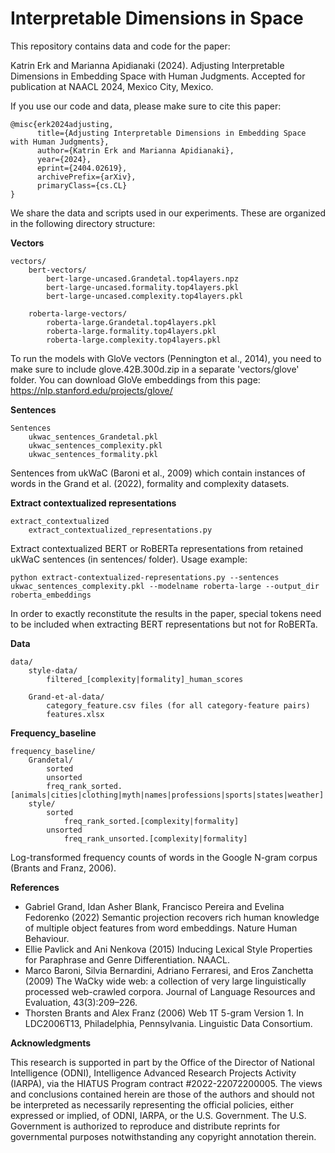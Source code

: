 # Interpretable Dimensions in Space

This repository contains data and code for the paper:

Katrin Erk and Marianna Apidianaki (2024). Adjusting Interpretable Dimensions in Embedding Space with Human Judgments. Accepted for publication at NAACL 2024, Mexico City, Mexico.

If you use our code and data, please make sure to cite this paper:

```
@misc{erk2024adjusting,
      title={Adjusting Interpretable Dimensions in Embedding Space with Human Judgments}, 
      author={Katrin Erk and Marianna Apidianaki},
      year={2024},
      eprint={2404.02619},
      archivePrefix={arXiv},
      primaryClass={cs.CL}
}
```

We share the data and scripts used in our experiments. These are organized in the following directory structure:

**Vectors**

 	vectors/
		bert-vectors/
 			bert-large-uncased.Grandetal.top4layers.npz
   			bert-large-uncased.formality.top4layers.pkl
      		bert-large-uncased.complexity.top4layers.pkl
	
 		roberta-large-vectors/
			roberta-large.Grandetal.top4layers.pkl
 			roberta-large.formality.top4layers.pkl
  			roberta-large.complexity.top4layers.pkl

To run the models with GloVe vectors (Pennington et al., 2014), you need to make sure to include glove.42B.300d.zip in a separate 'vectors/glove' folder. 
You can download GloVe embeddings from this page: https://nlp.stanford.edu/projects/glove/

 **Sentences**
 
 	Sentences
  		ukwac_sentences_Grandetal.pkl
  		ukwac_sentences_complexity.pkl
   		ukwac_sentences_formality.pkl

Sentences from ukWaC (Baroni et al., 2009) which contain instances of words in the Grand et al. (2022), formality and complexity datasets.

**Extract contextualized representations**
  	
	extract_contextualized
 		extract_contextualized_representations.py

Extract contextualized BERT or RoBERTa representations from retained ukWaC sentences (in sentences/ folder). Usage example: 

```
python extract-contextualized-representations.py --sentences ukwac_sentences_complexity.pkl --modelname roberta-large --output_dir roberta_embeddings
```

In order to exactly reconstitute the results in the paper, special tokens need to be included when extracting BERT representations but not for RoBERTa. 

  **Data**
  
 	data/
  		style-data/
			filtered_[complexity|formality]_human_scores

		Grand-et-al-data/
 			category_feature.csv files (for all category-feature pairs)
   			features.xlsx


**Frequency_baseline**
  
	frequency_baseline/
 		Grandetal/
 			sorted
   			unsorted
 			freq_rank_sorted.[animals|cities|clothing|myth|names|professions|sports|states|weather]
		style/
 			sorted
   				freq_rank_sorted.[complexity|formality]
   			unsorted
     			freq_rank_unsorted.[complexity|formality]

Log-transformed frequency counts of words in the Google N-gram corpus (Brants and Franz, 2006). 

  
**References**

- Gabriel Grand, Idan Asher Blank, Francisco Pereira and Evelina Fedorenko (2022) Semantic projection recovers rich human knowledge of multiple object features from word embeddings. Nature Human Behaviour.
- Ellie Pavlick and Ani Nenkova (2015) Inducing Lexical Style Properties for Paraphrase and Genre Differentiation. NAACL. 
- Marco Baroni, Silvia Bernardini, Adriano Ferraresi, and Eros Zanchetta (2009) The WaCky wide web: a collection of very large linguistically processed web-crawled corpora. Journal of Language Resources and Evaluation, 43(3):209–226.
- Thorsten Brants and Alex Franz (2006) Web 1T 5-gram Version 1. In LDC2006T13, Philadelphia, Pennsylvania. Linguistic Data Consortium.


**Acknowledgments**

This research is supported in part by the Office of the Director of National Intelligence (ODNI), Intelligence Advanced Research Projects Activity (IARPA), via the HIATUS Program contract #2022-22072200005. The views and conclusions contained herein are those of the authors and should not be interpreted as necessarily representing the official policies, either expressed or implied, of ODNI, IARPA, or the U.S. Government. The U.S. Government is authorized to reproduce and distribute reprints for governmental purposes notwithstanding any copyright annotation therein.





